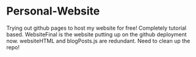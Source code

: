 # Personal-Website
Trying out github pages to host my website for free!
Completely tutorial based. WebsiteFinal is the website putting up on the github deployment now. 
websiteHTML and blogPosts.js are redundant. Need to clean up the repo!
